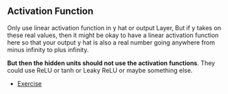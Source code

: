 ## Activation Function

Only use linear activation function in y hat or output Layer, But if y takes on these real values, then it might be okay to have a linear activation function here so that your output y hat is also a real number going anywhere from minus infinity to plus infinity.

**But then the hidden units should not use the activation functions**. They could use ReLU or tanh or Leaky ReLU or maybe something else.

- [Exercise](exercise/2.activation_relu.py)
